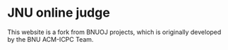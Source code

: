 # JNU online judge
This website is a fork from BNUOJ projects, which is originally developed by the BNU ACM-ICPC Team.
